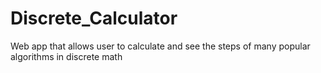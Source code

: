 # Discrete_Calculator
Web app that allows user to calculate and see the steps of many popular algorithms in discrete math
